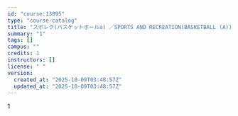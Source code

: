```yaml
---
id: "course:13895"
type: "course-catalog"
title: "スポレク(バスケットボールa) ／SPORTS AND RECREATION(BASKETBALL (A))"
summary: "1"
tags: []
campus: ""
credits: 1
instructors: []
license: " "
version:
  created_at: "2025-10-09T03:48:57Z"
  updated_at: "2025-10-09T03:48:57Z"
---
```


1
